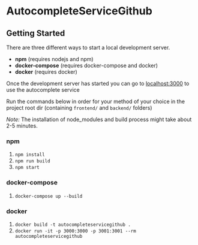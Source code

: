 # AutocompleteServiceGithub

## Getting Started

There are three different ways to start a local development server.
- **npm** (requires nodejs and npm)
- **docker-compose** (requires docker-compose and docker)
- **docker** (requires docker)

Once the development server has started you can go to [localhost:3000](http://localhost:3000) to use the autocomplete service

Run the commands below in order for your method of your choice in the project root dir (containing `frontend/` and `backend/` folders)

*Note:* The installation of node_modules and build process might take about 2-5 minutes.

### npm
1. `npm install`
2. `npm run build`
3. `npm start`

### docker-compose
1. `docker-compose up --build`

### docker
1. `docker build -t autocompleteservicegithub .`
2. `docker run -it -p 3000:3000 -p 3001:3001 --rm autocompleteservicegithub`
